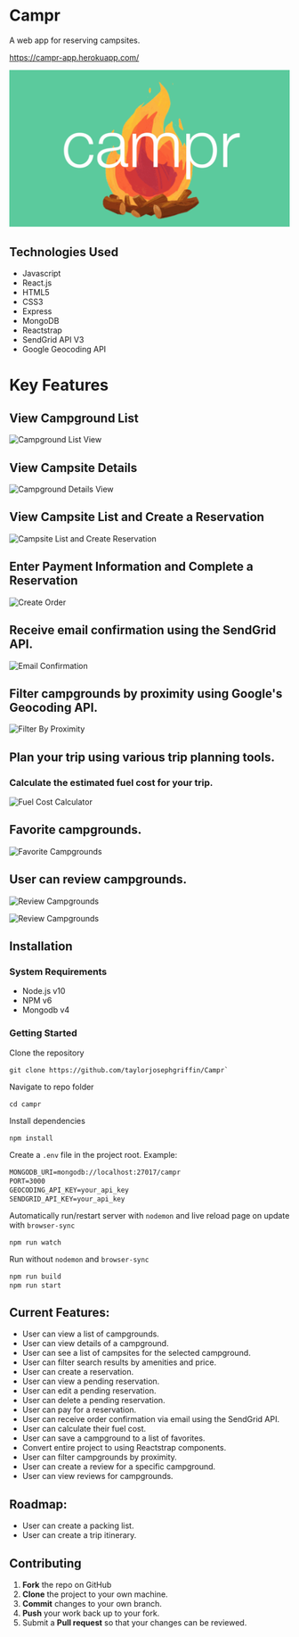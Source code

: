 # Campr
A web app for reserving campsites.

https://campr-app.herokuapp.com/

![Campr Logo](https://github.com/taylorjosephgriffin/Campr/blob/master/screenshots/campr-logo-readme.gif?raw=true)

## Technologies Used

- Javascript
- React.js
- HTML5
- CSS3
- Express
- MongoDB
- Reactstrap
- SendGrid API V3
- Google Geocoding API

# Key Features

## View Campground List

![Campground List View](https://github.com/taylorjosephgriffin/Campr/blob/deploy-to-heroku/screenshots/campground-list.gif?raw=true)

## View Campsite Details

![Campground Details View](https://github.com/taylorjosephgriffin/Campr/blob/deploy-to-heroku/screenshots/campground-details-view.gif?raw=true)

## View Campsite List and Create a Reservation

![Campsite List and Create Reservation](https://github.com/taylorjosephgriffin/Campr/blob/deploy-to-heroku/screenshots/campsite-list-confirmation-view.gif?raw=true)

## Enter Payment Information and Complete a Reservation

![Create Order](https://user-images.githubusercontent.com/23637586/43985391-fed6d094-9cbb-11e8-8ed4-a814c70d71d8.gif?raw=true)

## Receive email confirmation using the SendGrid API. 

![Email Confirmation](https://user-images.githubusercontent.com/23637586/44109469-feaddfd8-9fb1-11e8-9f5e-94e8a0ffd07a.jpeg?raw=true)

## Filter campgrounds by proximity using Google's Geocoding API.

![Filter By Proximity](https://user-images.githubusercontent.com/23637586/44558458-1e497c00-a6f9-11e8-8451-1257e356ef9c.gif?raw=true)

## Plan your trip using various trip planning tools.

### Calculate the estimated fuel cost for your trip.

![Fuel Cost Calculator](https://user-images.githubusercontent.com/23637586/44241984-18ddb600-a17c-11e8-8f45-6cc9d0efff74.gif?raw=true)

## Favorite campgrounds.

![Favorite Campgrounds](https://user-images.githubusercontent.com/23637586/44381515-7f890980-a4c5-11e8-96af-6bd4fcadb427.gif?raw=true)

## User can review campgrounds.

![Review Campgrounds](https://user-images.githubusercontent.com/23637586/45001820-7435e380-af85-11e8-911f-76aca702e061.gif?raw=true)

![Review Campgrounds](https://user-images.githubusercontent.com/23637586/45182790-23b5c480-b1d7-11e8-8a2b-7241b7a78c2e.gif?raw=true)

## Installation

### System Requirements
- Node.js v10
- NPM v6
- Mongodb v4

### Getting Started

Clone the repository
```
git clone https://github.com/taylorjosephgriffin/Campr`
```

Navigate to repo folder
```
cd campr
```

Install dependencies
```
npm install
```

Create a `.env` file in the project root. Example:

```
MONGODB_URI=mongodb://localhost:27017/campr
PORT=3000
GEOCODING_API_KEY=your_api_key
SENDGRID_API_KEY=your_api_key
```

Automatically run/restart server with `nodemon` and live reload page on update with `browser-sync`
```
npm run watch
```

Run without `nodemon` and `browser-sync`
```
npm run build
npm run start
```

## Current Features:

* User can view a list of campgrounds.
* User can view details of a campground.
* User can see a list of campsites for the selected campground.
* User can filter search results by amenities and price.
* User can create a reservation.
* User can view a pending reservation.
* User can edit a pending reservation.
* User can delete a pending reservation.
* User can pay for a reservation.
* User can receive order confirmation via email using the SendGrid API.
* User can calculate their fuel cost.
* User can save a campground to a list of favorites. 
* Convert entire project to using Reactstrap components. 
* User can filter campgrounds by proximity.
* User can create a review for a specific campground.
* User can view reviews for campgrounds.

## Roadmap:

* User can create a packing list. 
* User can create a trip itinerary.

## Contributing

1. **Fork** the repo on GitHub
2. **Clone** the project to your own machine.
3. **Commit** changes to your own branch.
4. **Push** your work back up to your fork.
5. Submit a **Pull request** so that your changes can be reviewed. 
